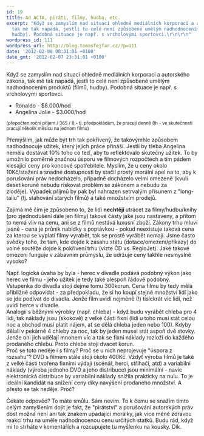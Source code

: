 ```yaml
---
id: 19
title: Ad ACTA, piráti, filmy, hudba, etc.
excerpt: "Když se zamyslím nad situací ohledně mediálních korporací a autorského zákona,
  tak mě tak napadá, jestli to celé není způsobené umělým nadhodnocením produktů (filmů,
  hudby). Podobná situace je např. s vrcholovými sportovci.\r\n\r\n"
wordpress_id: 111
wordpress_url: http://blog.tomasfejfar.cz/?p=111
date: '2012-02-08 00:31:01 +0100'
date_gmt: '2012-02-07 23:31:01 +0100'
---
```

<p>Když se zamyslím nad situací ohledně mediálních korporací a autorského zákona, tak mě tak napadá, jestli to celé není způsobené umělým nadhodnocením produktů (filmů, hudby). Podobná situace je např. s vrcholovými sportovci.</p>
<p><a id="more"></a><a id="more-111"></a></p>
<ul>
<li>Ronaldo - $8.000/hod</li>
<li>Angelina Jolie - $3.000/hod</li>
</ul>
<p><small>(přepočten roční příjem / 365 / 8 - tj. předpokládám, že pracují denně 8h - ve skutečnosti pracují několik měsícu na jednom filmu)</small></p>
<p>Přemýšlím, jak může být trh tak pokřivený, že takovýmhle způsobem nadhodnocuje užitek, který jejich práce přináší. Jestli by třeba Angelina neměla dostávat 10% toho co teď, aby to reflektovalo skutečný užitek. To by umožnilo poměrně značnou úsporu ve filmových rozpočtech a tím pádem klesající ceny pro koncové spotřebitele. Myslím, že u ceny okolo 10Kč/stažení a snadné dostupnosti by stačil prostý morální apel na to, aby k porušování práv nedocházelo, případně docházelo velmi omezeně (kvuli desetikoruně nebudu riskovat problém se zákonem a nebudu za zloděje). Výpadek příjmů by pak byl nahrazen setrvalým přísunem z "long-tailu" (tj. stahování starých filmů) a také množstvím prodejů.</p>
<p>Zajímá mě čím je způsobeno to, že lidi <strong>nechtějí </strong>utrácet za filmy/hudbu/knihy (pro zjednodušení dále jen filmy) takové částy jaké jsou nastaveny, a přitom to nemá vliv na cenu, ani se z filmů nestává luxusní zboží. Zákony trhu mluví jasně - cena je průnik nabídky s poptávkou - pokud neexistuje taková cena za kterou se vyplatí filmy vyrabět, tak se prostě vyrábět nemají. Jsme často svědky toho, že tam, kde dojde k zásahu státu (dotace/omezení/příkazy) do volné soutěže dojde k pokřivení trhu (vizte ČD vs. RegioJet). Jaké takové omezení funguje v zábavním průmyslu, že udržuje ceny takhle nesmyslně vysoko?</p>
<p>Např. logická úvaha by byla - herec v divadle podává podobný výkon jako herec ve filmu - jeho užitek je tedy také alespoň řádově podobný. Vstupenka do divadla stojí dejme tomu 300korun. Cena filmu by tedy měla přibližně odpovídat - za předpokladu, že si ho koupí stejné množství lidí jako se jde podívat do divadla. Jenže film uvidí nejméně (!) tisíckrát víc lidí, než uvidí herce v divadle.<br />
Analogií s běžnými výrobky (např. chleba) - když budu vyrábět chleba pro 4 lidi, tak náklady jsou (skokově) z velké části fixní (lidi u toho musí stát celou noc a obchod musí platit nájem, ať se dělá chleba jeden nebo 100). Kdyby dělali v pekárně 4 chleby za noc, tak by jeden musel stát aspoň dvě stovky. Jenže oni jich udělají mnohem víc a tak se fixní náklady rozloží do každého prodaného chlebu. Proto chleba stojí dvacet korun.<br />
Proč se toto neděje i s filmy? Proč se u nich neprojevuje "úspora z rozsahu"? DVD s filmem stále stojí okolo 400Kč. Vždyť výroba filmů je také z velké části tvořena fixními výdaji (scénář, herci, střihačí, atd) a variabilní náklady (výroba jednoho DVD a jeho distribuce) jsou minimální - navíc elektronická distribuce by variabilní náklady snížila prakticky na nulu. To je ideální kandidát na snížení ceny díky navýšení prodaného množství. A přesto se tak neděje. Proč?</p>
<p>Čekáte odpověd? To máte smůlu. Sám nevím. To k čemu se snažím tímto celým zamyšlením dojít je fakt, že "pirátství" a porušování autorských práv dost možná není ani tak znakem upadající morálky, jak více méně zdravou reakcí trhu na uměle nadhodnocenou cenu určitých statků. Budu rád, když mi to strháte v komentářích a rozcupujete tu myšlenku na kousky. Dík.</p>
